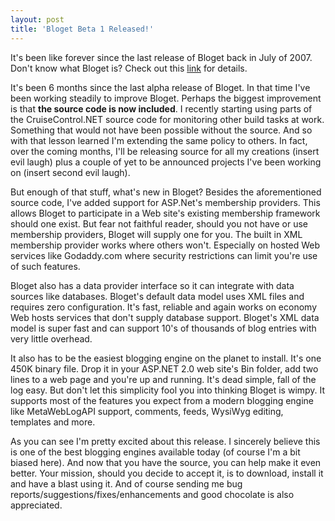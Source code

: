 ```yaml
---
layout: post
title: 'Bloget Beta 1 Released!'
---
```

It's been like forever since the last release of Bloget back in July of 2007. Don't know what Bloget is? Check out this [link](/bloget) for details. 

It's been 6 months since the last alpha release of Bloget. In that time I've been working steadily to improve Bloget. Perhaps the biggest improvement is that **the source code is now included**. I recently starting using parts of the CruiseControl.NET source code for monitoring other build tasks at work. Something that would not have been possible without the source. And so with that lesson learned I'm extending the same policy to others. In fact, over the coming months, I'll be releasing source for all my creations (insert evil laugh) plus a couple of yet to be announced projects I've been working on (insert second evil laugh).

But enough of that stuff, what's new in Bloget? Besides the aforementioned source code, I've added support for ASP.Net's membership providers. This allows Bloget to participate in a Web site's existing membership framework should one exist. But fear not faithful reader, should you not have or use membership providers, Bloget will supply one for you. The built in XML membership provider works where others won't. Especially on hosted Web services like Godaddy.com where security restrictions can limit you're use of such features.

Bloget also has a data provider interface so it can integrate with data sources like databases. Bloget's default data model uses XML files and requires zero configuration. It's fast, reliable and again works on economy Web hosts services that don't supply database support. Bloget's XML data model is super fast and can support 10's of thousands of blog entries with very little overhead.

It also has to be the easiest blogging engine on the planet to install. It's one 450K binary file. Drop it in your ASP.NET 2.0 web site's Bin folder, add two lines to a web page and you're up and running. It's dead simple, fall of the log easy. But don't let this simplicity fool you into thinking Bloget is wimpy. It supports most of the features you expect from a modern blogging engine like MetaWebLogAPI support, comments, feeds, WysiWyg editing, templates and more.

As you can see I'm pretty excited about this release. I sincerely believe this is one of the best blogging engines available today (of course I'm a bit biased here). And now that you have the source, you can help make it even better. Your mission, should you decide to accept it, is to download, install it and have a blast using it. And of course sending me bug reports/suggestions/fixes/enhancements and good chocolate is also appreciated.
